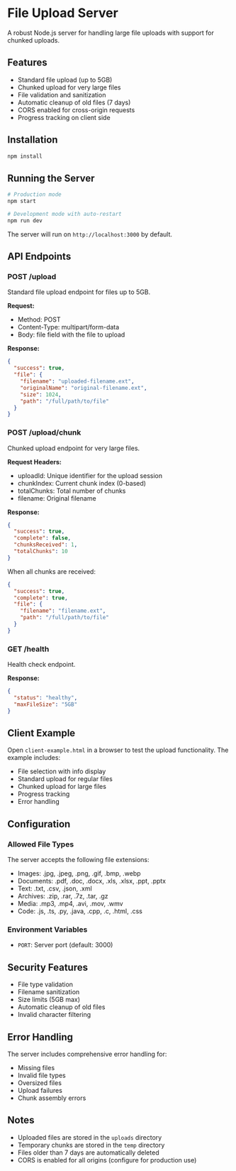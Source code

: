 # File Upload Server

A robust Node.js server for handling large file uploads with support for chunked uploads.

## Features

- Standard file upload (up to 5GB)
- Chunked upload for very large files
- File validation and sanitization
- Automatic cleanup of old files (7 days)
- CORS enabled for cross-origin requests
- Progress tracking on client side

## Installation

```bash
npm install
```

## Running the Server

```bash
# Production mode
npm start

# Development mode with auto-restart
npm run dev
```

The server will run on `http://localhost:3000` by default.

## API Endpoints

### POST /upload
Standard file upload endpoint for files up to 5GB.

**Request:**
- Method: POST
- Content-Type: multipart/form-data
- Body: file field with the file to upload

**Response:**
```json
{
  "success": true,
  "file": {
    "filename": "uploaded-filename.ext",
    "originalName": "original-filename.ext",
    "size": 1024,
    "path": "/full/path/to/file"
  }
}
```

### POST /upload/chunk
Chunked upload endpoint for very large files.

**Request Headers:**
- uploadId: Unique identifier for the upload session
- chunkIndex: Current chunk index (0-based)
- totalChunks: Total number of chunks
- filename: Original filename

**Response:**
```json
{
  "success": true,
  "complete": false,
  "chunksReceived": 1,
  "totalChunks": 10
}
```

When all chunks are received:
```json
{
  "success": true,
  "complete": true,
  "file": {
    "filename": "filename.ext",
    "path": "/full/path/to/file"
  }
}
```

### GET /health
Health check endpoint.

**Response:**
```json
{
  "status": "healthy",
  "maxFileSize": "5GB"
}
```

## Client Example

Open `client-example.html` in a browser to test the upload functionality. The example includes:
- File selection with info display
- Standard upload for regular files
- Chunked upload for large files
- Progress tracking
- Error handling

## Configuration

### Allowed File Types
The server accepts the following file extensions:
- Images: .jpg, .jpeg, .png, .gif, .bmp, .webp
- Documents: .pdf, .doc, .docx, .xls, .xlsx, .ppt, .pptx
- Text: .txt, .csv, .json, .xml
- Archives: .zip, .rar, .7z, .tar, .gz
- Media: .mp3, .mp4, .avi, .mov, .wmv
- Code: .js, .ts, .py, .java, .cpp, .c, .html, .css

### Environment Variables
- `PORT`: Server port (default: 3000)

## Security Features

- File type validation
- Filename sanitization
- Size limits (5GB max)
- Automatic cleanup of old files
- Invalid character filtering

## Error Handling

The server includes comprehensive error handling for:
- Missing files
- Invalid file types
- Oversized files
- Upload failures
- Chunk assembly errors

## Notes

- Uploaded files are stored in the `uploads` directory
- Temporary chunks are stored in the `temp` directory
- Files older than 7 days are automatically deleted
- CORS is enabled for all origins (configure for production use)
